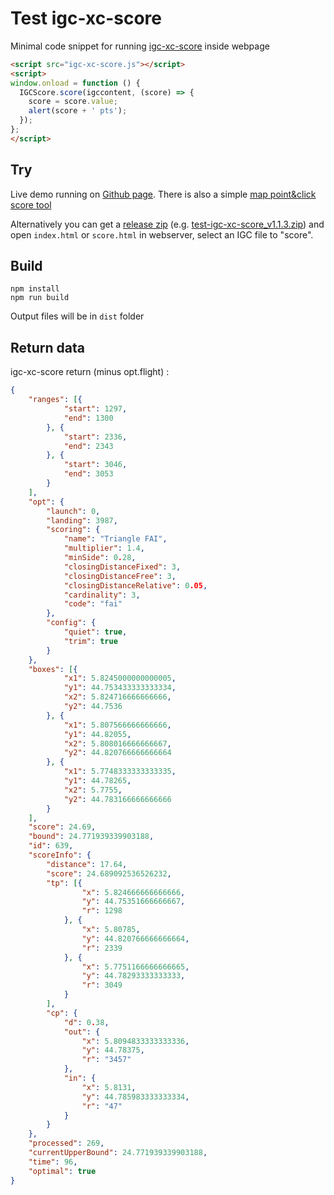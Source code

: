 # Test igc-xc-score
Minimal code snippet for running [igc-xc-score](https://github.com/mmomtchev/igc-xc-score/) inside webpage

```html
<script src="igc-xc-score.js"></script>
<script>
window.onload = function () {
  IGCScore.score(igccontent, (score) => {
    score = score.value;
    alert(score + ' pts');
  });
};
</script>
```

## Try
Live demo running on [Github page](https://spasutto.github.io/test-igc-xc-score/dist/).
There is also a simple [map point&click score tool](https://spasutto.github.io/test-igc-xc-score/dist/score.html)

Alternatively you can get a [release zip](https://github.com/spasutto/test-igc-xc-score/releases/) (e.g. [test-igc-xc-score_v1.1.3.zip](https://github.com/spasutto/test-igc-xc-score/releases/download/v1.1.3/test-igc-xc-score_v1.1.3.zip)) and open `index.html` or `score.html` in webserver, select an IGC file to "score".

## Build
```
npm install
npm run build
```
Output files will be in `dist` folder

## Return data
igc-xc-score return (minus opt.flight) :
```json
{
    "ranges": [{
            "start": 1297,
            "end": 1300
        }, {
            "start": 2336,
            "end": 2343
        }, {
            "start": 3046,
            "end": 3053
        }
    ],
    "opt": {
        "launch": 0,
        "landing": 3987,
        "scoring": {
            "name": "Triangle FAI",
            "multiplier": 1.4,
            "minSide": 0.28,
            "closingDistanceFixed": 3,
            "closingDistanceFree": 3,
            "closingDistanceRelative": 0.05,
            "cardinality": 3,
            "code": "fai"
        },
        "config": {
            "quiet": true,
            "trim": true
        }
    },
    "boxes": [{
            "x1": 5.8245000000000005,
            "y1": 44.753433333333334,
            "x2": 5.824716666666666,
            "y2": 44.7536
        }, {
            "x1": 5.807566666666666,
            "y1": 44.82055,
            "x2": 5.808016666666667,
            "y2": 44.820766666666664
        }, {
            "x1": 5.7748333333333335,
            "y1": 44.78265,
            "x2": 5.7755,
            "y2": 44.783166666666666
        }
    ],
    "score": 24.69,
    "bound": 24.771939339903188,
    "id": 639,
    "scoreInfo": {
        "distance": 17.64,
        "score": 24.689092536526232,
        "tp": [{
                "x": 5.824666666666666,
                "y": 44.75351666666667,
                "r": 1298
            }, {
                "x": 5.80785,
                "y": 44.820766666666664,
                "r": 2339
            }, {
                "x": 5.7751166666666665,
                "y": 44.78293333333333,
                "r": 3049
            }
        ],
        "cp": {
            "d": 0.38,
            "out": {
                "x": 5.8094833333333336,
                "y": 44.78375,
                "r": "3457"
            },
            "in": {
                "x": 5.8131,
                "y": 44.785983333333334,
                "r": "47"
            }
        }
    },
    "processed": 269,
    "currentUpperBound": 24.771939339903188,
    "time": 96,
    "optimal": true
}
```
